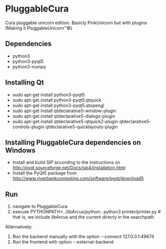 PluggableCura
=============

Cura pluggable unicorn edition. Basicly PinkUnicorn but with plugins (Making it PluggableUnicorn™©)


Dependencies
------------
- python3
- python3-pyqt5
- python3-numpy

Installing Qt
-------------
- sudo apt-get install python3-pyqt5
- sudo apt-get install python3-pyqt5.qtquick
- sudo apt-get install python3-pyqt5.qtopengl
- sudo apt-get install qtdeclarative5-window-plugin
- sudo apt-get install qtdeclarative5-dialogs-plugin
- sudo apt-get install qtdeclarative5-qtquick2-plugin qtdeclarative5-controls-plugin qtdeclarative5-quicklayouts-plugin

Installing PluggableCura dependencies on Windows
-------------
- Install and build SIP according to the instructions on http://pyqt.sourceforge.net/Docs/sip4/installation.html
- Install the PyQt5 package from http://www.riverbankcomputing.com/software/pyqt/download5

Run
---
1. navigate to PluggableCura
2. execute
PYTHONPATH=../libArcus/python:. python3 printer/printer.py # that is, we include libArcus and the current directy in the searchpath

Alternatively:
1. Run the backend manually with the option --connect 127.0.0.1:49674
2. Run the frontend with option --external-backend
